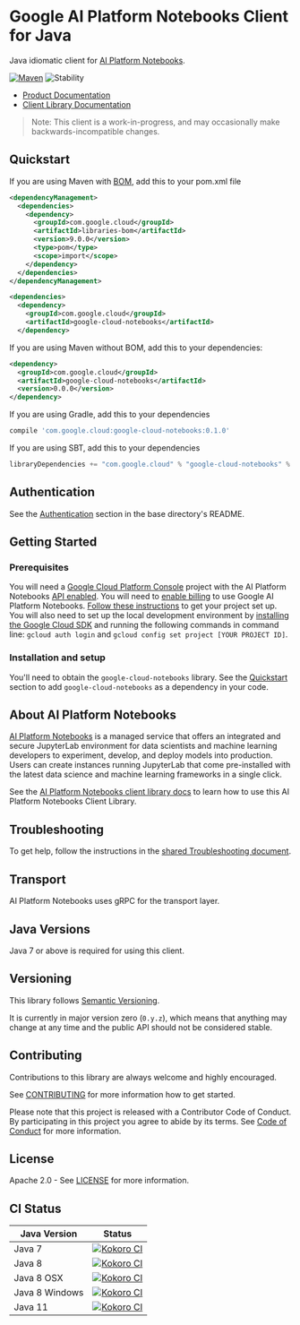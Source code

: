 # Google AI Platform Notebooks Client for Java

Java idiomatic client for [AI Platform Notebooks][product-docs].

[![Maven][maven-version-image]][maven-version-link]
![Stability][stability-image]

- [Product Documentation][product-docs]
- [Client Library Documentation][javadocs]

> Note: This client is a work-in-progress, and may occasionally
> make backwards-incompatible changes.

## Quickstart

If you are using Maven with [BOM][libraries-bom], add this to your pom.xml file
```xml
<dependencyManagement>
  <dependencies>
    <dependency>
      <groupId>com.google.cloud</groupId>
      <artifactId>libraries-bom</artifactId>
      <version>9.0.0</version>
      <type>pom</type>
      <scope>import</scope>
    </dependency>
  </dependencies>
</dependencyManagement>

<dependencies>
  <dependency>
    <groupId>com.google.cloud</groupId>
    <artifactId>google-cloud-notebooks</artifactId>
  </dependency>

```

If you are using Maven without BOM, add this to your dependencies:

```xml
<dependency>
  <groupId>com.google.cloud</groupId>
  <artifactId>google-cloud-notebooks</artifactId>
  <version>0.0.0</version>
</dependency>

```

[//]: # ({x-version-update-start:google-cloud-notebooks:released})

If you are using Gradle, add this to your dependencies
```Groovy
compile 'com.google.cloud:google-cloud-notebooks:0.1.0'
```
If you are using SBT, add this to your dependencies
```Scala
libraryDependencies += "com.google.cloud" % "google-cloud-notebooks" % "0.1.0"
```
[//]: # ({x-version-update-end})

## Authentication

See the [Authentication][authentication] section in the base directory's README.

## Getting Started

### Prerequisites

You will need a [Google Cloud Platform Console][developer-console] project with the AI Platform Notebooks [API enabled][enable-api].
You will need to [enable billing][enable-billing] to use Google AI Platform Notebooks.
[Follow these instructions][create-project] to get your project set up. You will also need to set up the local development environment by
[installing the Google Cloud SDK][cloud-sdk] and running the following commands in command line:
`gcloud auth login` and `gcloud config set project [YOUR PROJECT ID]`.

### Installation and setup

You'll need to obtain the `google-cloud-notebooks` library.  See the [Quickstart](#quickstart) section
to add `google-cloud-notebooks` as a dependency in your code.

## About AI Platform Notebooks


[AI Platform Notebooks][product-docs] is a managed service that offers an integrated and secure JupyterLab environment for data scientists and machine learning developers to experiment, develop, and deploy models into production. Users can create instances running JupyterLab that come pre-installed with the latest data science and machine learning frameworks in a single click.

See the [AI Platform Notebooks client library docs][javadocs] to learn how to
use this AI Platform Notebooks Client Library.






## Troubleshooting

To get help, follow the instructions in the [shared Troubleshooting document][troubleshooting].

## Transport

AI Platform Notebooks uses gRPC for the transport layer.

## Java Versions

Java 7 or above is required for using this client.

## Versioning


This library follows [Semantic Versioning](http://semver.org/).


It is currently in major version zero (``0.y.z``), which means that anything may change at any time
and the public API should not be considered stable.

## Contributing


Contributions to this library are always welcome and highly encouraged.

See [CONTRIBUTING][contributing] for more information how to get started.

Please note that this project is released with a Contributor Code of Conduct. By participating in
this project you agree to abide by its terms. See [Code of Conduct][code-of-conduct] for more
information.

## License

Apache 2.0 - See [LICENSE][license] for more information.

## CI Status

Java Version | Status
------------ | ------
Java 7 | [![Kokoro CI][kokoro-badge-image-1]][kokoro-badge-link-1]
Java 8 | [![Kokoro CI][kokoro-badge-image-2]][kokoro-badge-link-2]
Java 8 OSX | [![Kokoro CI][kokoro-badge-image-3]][kokoro-badge-link-3]
Java 8 Windows | [![Kokoro CI][kokoro-badge-image-4]][kokoro-badge-link-4]
Java 11 | [![Kokoro CI][kokoro-badge-image-5]][kokoro-badge-link-5]

[product-docs]: https://cloud.google.com/ai-platform-notebooks
[javadocs]: https://googleapis.dev/java/google-cloud-notebooks/latest/index.html
[kokoro-badge-image-1]: http://storage.googleapis.com/cloud-devrel-public/java/badges/java-notebooks/java7.svg
[kokoro-badge-link-1]: http://storage.googleapis.com/cloud-devrel-public/java/badges/java-notebooks/java7.html
[kokoro-badge-image-2]: http://storage.googleapis.com/cloud-devrel-public/java/badges/java-notebooks/java8.svg
[kokoro-badge-link-2]: http://storage.googleapis.com/cloud-devrel-public/java/badges/java-notebooks/java8.html
[kokoro-badge-image-3]: http://storage.googleapis.com/cloud-devrel-public/java/badges/java-notebooks/java8-osx.svg
[kokoro-badge-link-3]: http://storage.googleapis.com/cloud-devrel-public/java/badges/java-notebooks/java8-osx.html
[kokoro-badge-image-4]: http://storage.googleapis.com/cloud-devrel-public/java/badges/java-notebooks/java8-win.svg
[kokoro-badge-link-4]: http://storage.googleapis.com/cloud-devrel-public/java/badges/java-notebooks/java8-win.html
[kokoro-badge-image-5]: http://storage.googleapis.com/cloud-devrel-public/java/badges/java-notebooks/java11.svg
[kokoro-badge-link-5]: http://storage.googleapis.com/cloud-devrel-public/java/badges/java-notebooks/java11.html
[stability-image]: https://img.shields.io/badge/stability-beta-yellow
[maven-version-image]: https://img.shields.io/maven-central/v/com.google.cloud/google-cloud-notebooks.svg
[maven-version-link]: https://search.maven.org/search?q=g:com.google.cloud%20AND%20a:google-cloud-notebooks&core=gav
[authentication]: https://github.com/googleapis/google-cloud-java#authentication
[developer-console]: https://console.developers.google.com/
[create-project]: https://cloud.google.com/resource-manager/docs/creating-managing-projects
[cloud-sdk]: https://cloud.google.com/sdk/
[troubleshooting]: https://github.com/googleapis/google-cloud-common/blob/master/troubleshooting/readme.md#troubleshooting
[contributing]: https://github.com/googleapis/java-notebooks/blob/master/CONTRIBUTING.md
[code-of-conduct]: https://github.com/googleapis/java-notebooks/blob/master/CODE_OF_CONDUCT.md#contributor-code-of-conduct
[license]: https://github.com/googleapis/java-notebooks/blob/master/LICENSE
[enable-billing]: https://cloud.google.com/apis/docs/getting-started#enabling_billing
[enable-api]: https://console.cloud.google.com/flows/enableapi?apiid=notebooks.googleapis.com
[libraries-bom]: https://github.com/GoogleCloudPlatform/cloud-opensource-java/wiki/The-Google-Cloud-Platform-Libraries-BOM
[shell_img]: https://gstatic.com/cloudssh/images/open-btn.png
